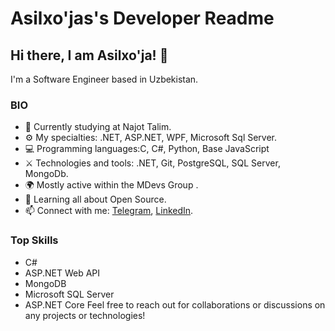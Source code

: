 # Asilxo'jas's Developer Readme

## Hi there, I am Asilxo'ja! 👋
I'm a Software Engineer based in Uzbekistan.

### BIO
- 🏢 Currently studying at Najot Talim.
- ⚙️ My specialties: .NET, ASP.NET, WPF, Microsoft Sql Server.
- 💻 Programming languages:C, C#, Python, Base JavaScript 
- ⚔️ Technologies and tools: .NET, Git,  PostgreSQL, SQL Server, MongoDb.
- 🌍 Mostly active within the MDevs Group .
- 🌱 Learning all about Open Source.
- 📫 Connect with me: [Telegram](https://t.me/asilkhoja_mansurov), [LinkedIn](https://www.linkedin.com/in/asilxo-ja-mansurov-aa0151277//).
### Top Skills
- C#
- ASP.NET Web API
- MongoDB
- Microsoft SQL Server
- ASP.NET Core
Feel free to reach out for collaborations or discussions on any projects or technologies!
